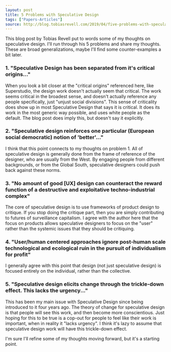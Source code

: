 ```yaml
---
layout: post
title: 5 Problems with Speculative Design
tags: ["Papers-Articles"]
source: http://blog.tobiasrevell.com/2019/04/five-problems-with-speculative-design.html
---
```

This blog post by Tobias Revell put to words some of my thoughts on speculative design. I'll run through his 5 problems and share my thoughts. These are broad generalizations, maybe I'll find some counter-examples a bit later.

### 1. "Speculative Design has been separated from it's critical origins..."
When you look a bit closer at the "critical origins" referenced here, like Superstudio, the design work doesn't actually seem that critical. The work seems critical in the broadest sense, and doesn't actually reference any people specifically, just "unjust social divisions". This sense of criticality does show up in most Speculative Design that says it is critical. It does its work in the most generic way possible, and uses white people as the default. The blog post does imply this, but doesn't say it explicitly.

### 2. "Speculative design reinforces one particular (European social democratic) notion of 'better'..."
I think that this point connects to my thoughts on problem 1. All of speculative design is generally done from the frame of reference of the designer, who are usually from the West. By engaging people from different backgrounds, or from the Global South, speculative designers could push back against these norms.

### 3. "No amount of good [UX] design can counteract the reward function of a destructive and exploitative techno-industrial complex"
The core of speculative design is to use frameworks of product design to critique. If you stop doing the critique part, then you are simply contributing to futures of surveillance capitalism. I agree with the author here that the focus on products allows speculative designers to focus on the "user" rather than the systemic issues that they should be critiquing.

### 4. "User/human centered approaches ignore post-human scale technological and ecological ruin in the pursuit of individualism for profit"
I generally agree with this point that design (not just speculative design) is focused entirely on the individual, rather than the collective.

### 5. "Speculative design elicits change through the trickle-down effect. This lacks the urgency..."
This has been my main issue with Speculative Design since being introduced to it four years ago. The theory of change for speculative design is that people will see this work, and then become more conscientious. Just hoping for this to be true is a cop-out for people to feel like their work is important, when in reality it "lacks urgency". I think it's lazy to assume that speculative design work will have this trickle-down effect.

I'm sure I'll refine some of my thoughts moving forward, but it's a starting point.
